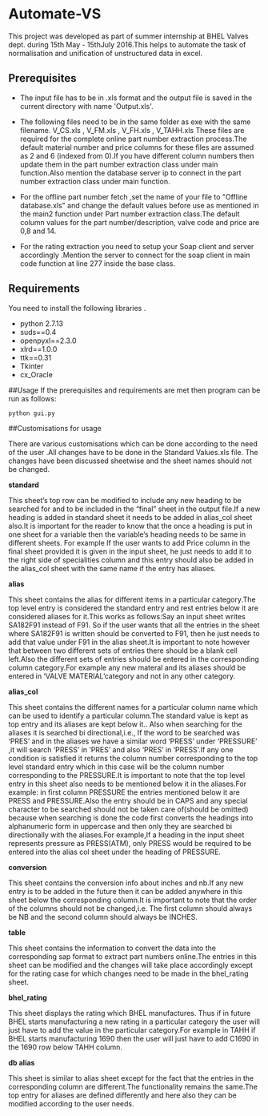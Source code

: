 # Automate-VS

This project was developed as part of summer internship at BHEL Valves dept. during 15th May - 15thJuly 2016.This helps to automate the
task of normalisation and unification of unstructured data in excel.

## Prerequisites

* The input file has to be in .xls format and the output file is saved in the current directory with name 'Output.xls'.

* The following files need to be in the same folder as exe with the same filename.
V_CS.xls , V_FM.xls , V_FH.xls , V_TAHH.xls
These files are required for the complete online part number extraction process.The default material number and price columns for these files 
are assumed as 2 and 6 (indexed from 0).If you have different column numbers then update them in the part number extraction
class under main function.Also mention the database server ip to connect in the part number extraction class under main function.

* For the offline part number fetch ,set the name of your file to "Offline database.xls" and change the default values before use as mentioned in the main2
function under Part number extraction class.The default column values for the part number/description,
valve code and price  are 0,8 and 14.

* For the rating extraction you need to setup your Soap client and server accordingly .Mention the server to connect for the soap
 client in main code function at line 277 inside the base class.

## Requirements
You need to install the following libraries .

* python 2.7.13
* suds==0.4
* openpyxl==2.3.0
* xlrd==1.0.0
* ttk==0.31
* Tkinter 
* cx_Oracle

##Usage
If the prerequisites and requirements are met then program can be run as follows:

` python gui.py `

##Customisations for usage

There are various customisations which can be done according to the need of the user .All changes have to be done in the Standard
Values.xls file. The changes have been discussed sheetwise and the sheet names should not be changed. 
 
**standard**

This sheet’s top row can be modified to include any new heading to be searched for and to be included in the “final” sheet in the output file.If a new heading is added in standard sheet it 
needs to be added in alias_col sheet also.It is important for the reader to know that the once a heading is put in one sheet for a variable then the variable’s heading needs to be same in 
different sheets. For example­ If the user wants to add Price column in the final sheet provided it is given in the 
input sheet, he just needs to add it to the right side of specialities column and this entry should 
also be added in the alias_col sheet with the same name if the entry has aliases. 
 
**alias**  

This sheet contains the alias for different items in a particular category.The top level entry is 
considered the standard entry and rest entries below it are considered aliases for it.This works 
as follows:Say an input sheet writes SA182F91 instead of F91. So if the user wants that all the entries in 
the sheet where SA182F91 is written should be converted to F91, then he just needs to add that 
value under F91 in the alias sheet.It is important to note however that between two different sets 
of entries there should be a blank cell left.Also the different sets of entries should be entered in 
the corresponding column category.For example any new materal and its aliases should be 
entered in ‘VALVE MATERIAL’category and not in any other category. 

**alias_col**  

This sheet contains the different names for a particular column name which can be used to 
identify a particular column.The standard value is  kept as top entry and its aliases are kept 
below it.. Also when searching for the aliases it is searched bi directional,i.e., If the word to be 
searched was ‘PRES’ and in the aliases we have a similar word ‘PRESS’ under ‘PRESSURE’ ,it 
will search ‘PRESS’ in ‘PRES’ and also ‘PRES’ in ‘PRESS’.If any one condition is satisfied it 
returns the column number corresponding to the  top level standard entry which in this case will 
be the column number corresponding to the PRESSURE.It is important to note that the top level 
entry in this sheet also needs to be mentioned below it in the aliases.For example: in first 
column PRESSURE the entries mentioned below it are PRESS and PRESSURE.Also the entry 
should be in CAPS and any special character to be searched should not be taken care 
of(should be omitted) because when searching is done the code first converts the headings into 
alphanumeric form in uppercase and then only they are searched bi directionally with the 
aliases.For example,If a heading in the input sheet represents pressure as PRESS(ATM), only 
PRESS would be required to be entered into the alias col sheet under the heading of 
PRESSURE. 

**conversion**

This sheet contains the conversion info about inches and nb.If any new entry is to be added in 
the future then it can be added anywhere in this sheet below the corresponding column.It is 
important to note that the order of the columns should not be changed,i.e. The first column 
should always be NB and the second column should always be INCHES. 
 
**table** 

This sheet contains the information to convert the data into the corresponding sap format to 
extract part numbers online.The entries in this sheet can be modified and the changes will take 
place accordingly except for the rating case for which changes need to be made in the 
bhel_rating sheet. 
 
**bhel_rating** 

This sheet displays the rating which BHEL manufactures. Thus if in future BHEL starts 
manufacturing a new rating in a particular category the user will just have to add the value in the 
particular category.For example in TAHH if BHEL starts manufacturing 1690 then the user will 
just have to add C1690 in the 1690 row below TAHH column. 
 
**db alias** 

This sheet is similar to alias sheet except for the fact that the entries in the corresponding 
column are different.The functionality remains the same.The top entry for aliases are defined 
differently and here also they can be modified according to the user needs. 
